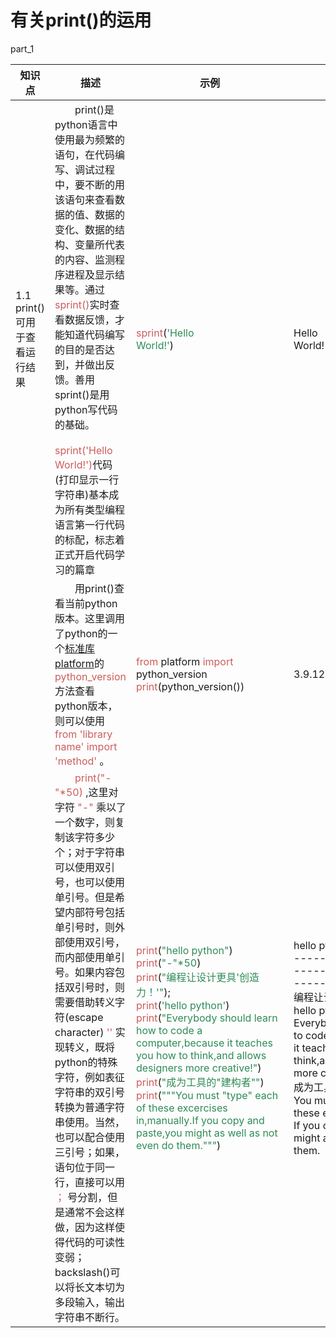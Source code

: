 # 有关print()的运用

part_1

|<center>知识点</center>|<center>描述</center>|<center>示例</center>|<center>运算结果</center>|<center>备注</center>|
|:-------|:----- |:---------------------------------------------------|:--------------------------------------------------|:------|
| 1.1 print()可用于查看运行结果|&emsp;&emsp;print()是python语言中使用最为频繁的语句，在代码编写、调试过程中，要不断的用该语句来查看数据的值、数据的变化、数据的结构、变量所代表的内容、监测程序进程及显示结果等。通过<span style = "color:indianred;background-color:">sprint()</span>实时查看数据反馈，才能知道代码编写的目的是否达到，并做出反馈。善用sprint()是用python写代码的基础。<br>&emsp;&emsp;<span style = "color:indianred;background-color:">  sprint('Hello World!')</span>代码(打印显示一行字符串)基本成为所有类型编程语言第一行代码的标配，标志着正式开启代码学习的篇章 |<span style = "color:indianred;background-color:">sprint</span>(<span style = "color:SeaGreen;background-color:">'Hello World!'</span>)&emsp;&emsp;&emsp;&emsp;&emsp;&emsp;&emsp;&emsp;&emsp;&emsp;&emsp;|Hello World!&emsp;&emsp;&emsp;&emsp;&emsp;&emsp;&emsp;&emsp;&emsp;&emsp;&emsp;||
|  |&emsp;&emsp;用print()查看当前python版本。这里调用了python的一个[标准库platform](https://docs.python.org/3/library/index.html)的 <span style = "color:indianred;background-color:">python_version</span> 方法查看python版本，则可以使用 <span style = "color:indianred;background-color:">from 'library name' import 'method'</span> 。|<span style = "color:indianred;background-color:">from</span> platform <span style = "color:indianred;background-color:">import</span> python_version <span style = "color:indianred;background-color:">print</span>(python_version())|3.9.12||
|  |&emsp;&emsp;<span style = "color:indianred;background-color:">print("-"*50)</span> ,这里对字符 <span style = "color:indianred;background-color:">"-"</span> 乘以了一个数字，则复制该字符多少个；对于字符串可以使用双引号，也可以使用单引号。但是希望内部符号包括单引号时，则外部使用双引号，而内部使用单引号。如果内容包括双引号时，则需要借助转义字符(escape character) <span style = "color:indianred;background-color:">'\'</span> 实现转义，既将python的特殊字符，例如表征字符串的双引号转换为普通字符串使用。当然，也可以配合使用三引号；如果，语句位于同一行，直接可以用<span style = "color:indianred;background-color:"> ； </span>号分割，但是通常不会这样做，因为这样使得代码的可读性变弱；backslash()可以将长文本切为多段输入，输出字符串不断行。|<span style = "color:indianred;background-color:">print</span>(<span style = "color:SeaGreen;background-color:">"hello python"</span>)<br><span style = "color:indianred;background-color:">print</span>(<span style = "color:SeaGreen;background-color:">"-"*50</span>)<br><span style = "color:indianred;background-color:">print</span>(<span style = "color:SeaGreen;background-color:">"编程让设计更具'创造力！'"</span>);<br><span style = "color:indianred;background-color:">print</span>(<span style = "color:SeaGreen;background-color:">'hello python'</span>)<br><span style = "color:indianred;background-color:">print</span>(<span style = "color:SeaGreen;background-color:">"Everybody should learn how to code a computer,because it teaches you how to think,and allows designers more creative!"</span>)<br><span style = "color:indianred;background-color:">print</span>(<span style = "color:SeaGreen;background-color:">"成为工具的\"建构者\""</span>)<br><span style = "color:indianred;background-color:">print</span>(<span style = "color:SeaGreen;background-color:">"""You must "type" each of these excercises in,manually.If you copy and paste,you might as well as not even do them."""</span>)|hello python<br>------------------<br>-----------------<br>---------------<br>编程让设计更具'创造力！'<br>hello python<br>Everybody should learn how to code a computer,because it teaches you how to think,and allows designers more creative!<br>成为工具的"建构者"<br>You must "type" each of these excercises in,manually. If you copy and paste,you might as well as not even do them.||
